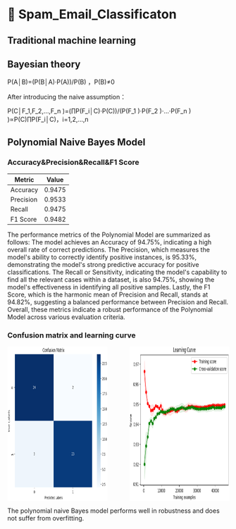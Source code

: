# 🤖 Spam_Email_Classificaton

## Traditional machine learning

## Bayesian theory

P(A│B)=(P(B│A)·P(A))/P(B) ，P(B)≠0

After introducing the naive assumption：

P(C│F_1,F_2,…,F_n )=(∏P(F_i│C)·P(C))/(P(F_1 )·P(F_2 )·…·P(F_n ) )∝P(C)∏P(F_i│C)，i=1,2,…,n

## Polynomial Naive Bayes Model

### Accuracy&Precision&Recall&F1 Score

| Metric    | Value  |
|-----------|--------|
| Accuracy  | 0.9475 |
| Precision | 0.9533 |
| Recall    | 0.9475 |
| F1 Score  | 0.9482 |

The performance metrics of the Polynomial Model are summarized as follows: The model achieves an Accuracy of 94.75%, indicating a high overall rate of correct predictions. The Precision, which measures the model's ability to correctly identify positive instances, is 95.33%, demonstrating the model's strong predictive accuracy for positive classifications. The Recall or Sensitivity, indicating the model's capability to find all the relevant cases within a dataset, is also 94.75%, showing the model's effectiveness in identifying all positive samples. Lastly, the F1 Score, which is the harmonic mean of Precision and Recall, stands at 94.82%, suggesting a balanced performance between Precision and Recall. Overall, these metrics indicate a robust performance of the Polynomial Model across various evaluation criteria.

### Confusion matrix and learning curve

<div>
  <img src="./img/MulNB1.png" alt="混淆矩阵" style="width: 45%; height: 350px; float: left;">
  <img src="./img/MulNB4.png" alt="学习曲线" style="width: 45%; height: 350px; float: right;">
</div>
<div style="clear: both;"></div>

The polynomial naive Bayes model performs well in robustness and does not suffer from overfitting.